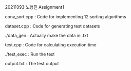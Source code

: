 20211093 노형진 Assignment1

conv_sort.cpp : Code for implementing 12 sorting algorithms

dataset.cpp : Code for generating test datasets

./data_gen : Actually make the data in .txt

test.cpp : Code for calculating execution time

./test_exec : Run the test

output.txt : The test output
